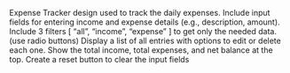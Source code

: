 Expense Tracker design used to track the daily expenses.
Include input fields for entering income and expense details (e.g., description, amount).
Include 3 filters [ “all”, “income”, “expense” ] to get only the needed data. (use radio buttons)
Display a list of all entries with options to edit or delete each one.
Show the total income, total expenses, and net balance at the top.
Create a reset button to clear the input fields

